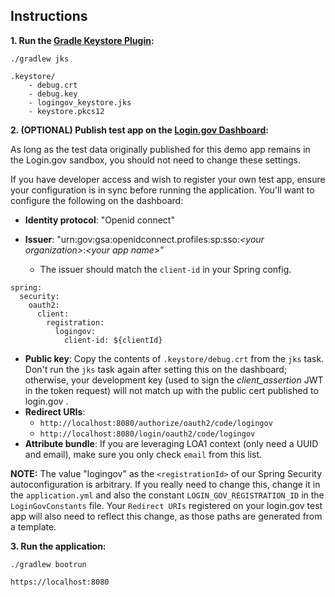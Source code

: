 ## Instructions

**1. Run the [Gradle Keystore Plugin](https://plugins.gradle.org/plugin/io.forgo.keystoreplugin):**

`./gradlew jks`

```
.keystore/
    - debug.crt
    - debug.key
    - logingov_keystore.jks
    - keystore.pkcs12
```

**2. (OPTIONAL) Publish test app on the [Login.gov Dashboard](https://dashboard.int.identitysandbox.gov/):**

As long as the test data originally published for this demo app remains in the Login.gov sandbox, you should not need to change these settings.

If you have developer access and wish to register your own test app, ensure your configuration is in sync before running the application. You'll want to configure the following on the dashboard:

- **Identity protocol**: "Openid connect"
- **Issuer**: "urn:gov:gsa:openidconnect.profiles:sp:sso:_\<your organization\>_:_\<your app name\>_"

  - The issuer should match the `client-id` in your Spring config.
```
spring:
  security:
    oauth2:
      client:
        registration:
          logingov:
            client-id: ${clientId}
```


- **Public key**: Copy the contents of `.keystore/debug.crt` from the `jks` task. Don't run the `jks` task again after setting this on the dashboard; otherwise, your development key (used to sign the _client\_assertion_ JWT in the token request) will not match up with the public cert published to login.gov .
- **Redirect URIs**:
  - `http://localhost:8080/authorize/oauth2/code/logingov`
  - `http://localhost:8080/login/oauth2/code/logingov`
- **Attribute bundle**: If you are leveraging LOA1 context (only need a UUID and email), make sure you only check `email` from this list.

**NOTE:** The value "logingov" as the `<registrationId>` of our Spring Security autoconfiguration is arbitrary. If you really need to change this, change it in the `application.yml` and also the constant `LOGIN_GOV_REGISTRATION_ID` in the `LoginGovConstants` file. Your `Redirect URIs` registered on your login.gov test app will also need to reflect this change, as those paths are generated from a template.

**3. Run the application:**

`./gradlew bootrun`

`https://localhost:8080`

